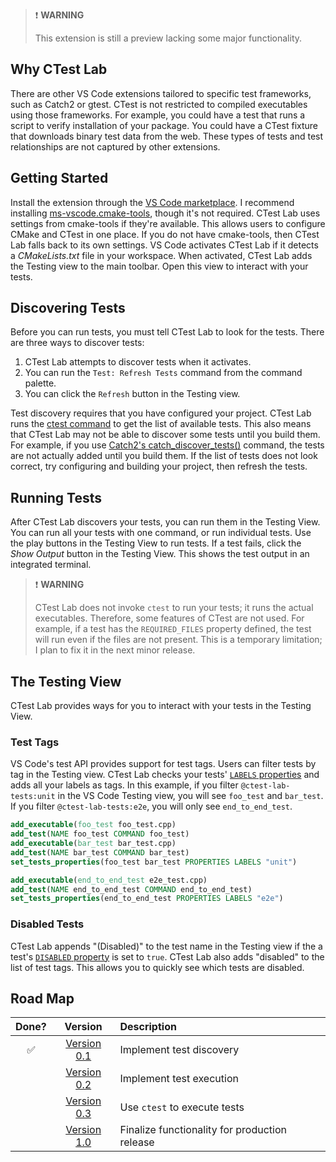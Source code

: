<!-- Jekyll and Github Pages process this file into a website. A level -->
<!-- heading is redundant in the produced HTML. -->
<!-- markdownlint-disable MD041 -->

<!-- prettier-ignore -->
> ❗ **WARNING**
>
> This extension is still a preview lacking some major functionality.

## Why CTest Lab

There are other VS Code extensions tailored to specific test frameworks, such as
Catch2 or gtest. CTest is not restricted to compiled executables using those
frameworks. For example, you could have a test that runs a script to verify
installation of your package. You could have a CTest fixture that downloads
binary test data from the web. These types of tests and test relationships are
not captured by other extensions.

## Getting Started

Install the extension through the
[VS Code marketplace](https://marketplace.visualstudio.com/items?itemName=brobeson.ctest-lab).
I recommend installing
[ms-vscode.cmake-tools](https://marketplace.visualstudio.com/items?itemName=ms-vscode.cmake-tools),
though it's not required. CTest Lab uses settings from cmake-tools if they're
available. This allows users to configure CMake and CTest in one place. If you
do not have cmake-tools, then CTest Lab falls back to its own settings. VS Code
activates CTest Lab if it detects a _CMakeLists.txt_ file in your workspace.
When activated, CTest Lab adds the Testing view to the main toolbar. Open this
view to interact with your tests.

## Discovering Tests

Before you can run tests, you must tell CTest Lab to look for the tests. There
are three ways to discover tests:

1. CTest Lab attempts to discover tests when it activates.
1. You can run the `Test: Refresh Tests` command from the command palette.
1. You can click the `Refresh` button in the Testing view.

Test discovery requires that you have configured your project. CTest Lab runs
the [ctest command](https://cmake.org/cmake/help/latest/manual/ctest.1.html) to
get the list of available tests. This also means that CTest Lab may not be able
to discover some tests until you build them. For example, if you use
[Catch2's catch_discover_tests()](https://github.com/catchorg/Catch2/blob/devel/docs/cmake-integration.md#automatic-test-registration)
command, the tests are not actually added until you build them. If the list of
tests does not look correct, try configuring and building your project, then
refresh the tests.

## Running Tests

After CTest Lab discovers your tests, you can run them in the Testing View. You
can run all your tests with one command, or run individual tests. Use the play
buttons in the Testing View to run tests. If a test fails, click the _Show
Output_ button in the Testing View. This shows the test output in an integrated
terminal.

<!-- prettier-ignore -->
> ❗ **WARNING**
>
> CTest Lab does not invoke `ctest` to run your tests; it runs the actual
> executables. Therefore, some features of CTest are not used. For example, if a
> test has the `REQUIRED_FILES` property defined, the test will run even if the
> files are not present. This is a temporary limitation; I plan to fix it in the
> next minor release.

## The Testing View

CTest Lab provides ways for you to interact with your tests in the Testing View.

### Test Tags

VS Code's test API provides support for test tags. Users can filter tests by tag
in the Testing view. CTest Lab checks your tests'
[`LABELS` properties](https://cmake.org/cmake/help/latest/prop_test/LABELS.html)
and adds all your labels as tags. In this example, if you filter
`@ctest-lab-tests:unit` in the VS Code Testing view, you will see `foo_test` and
`bar_test`. If you filter `@ctest-lab-tests:e2e`, you will only see
`end_to_end_test`.

```cmake
add_executable(foo_test foo_test.cpp)
add_test(NAME foo_test COMMAND foo_test)
add_executable(bar_test bar_test.cpp)
add_test(NAME bar_test COMMAND bar_test)
set_tests_properties(foo_test bar_test PROPERTIES LABELS "unit")

add_executable(end_to_end_test e2e_test.cpp)
add_test(NAME end_to_end_test COMMAND end_to_end_test)
set_tests_properties(end_to_end_test PROPERTIES LABELS "e2e")
```

### Disabled Tests

CTest Lab appends "(Disabled)" to the test name in the Testing view if the a
test's
[`DISABLED` property](https://cmake.org/cmake/help/latest/prop_test/DISABLED.html)
is set to `true`. CTest Lab also adds "disabled" to the list of test tags. This
allows you to quickly see which tests are disabled.

## Road Map

| Done? |                             Version                              | Description                                   |
| :---: | :--------------------------------------------------------------: | :-------------------------------------------- |
|  ✅   | [Version 0.1](https://github.com/brobeson/ctest-lab/milestone/1) | Implement test discovery                      |
|       | [Version 0.2](https://github.com/brobeson/ctest-lab/milestone/2) | Implement test execution                      |
|       | [Version 0.3](https://github.com/brobeson/ctest-lab/milestone/2) | Use `ctest` to execute tests                  |
|       | [Version 1.0](https://github.com/brobeson/ctest-lab/milestone/2) | Finalize functionality for production release |
